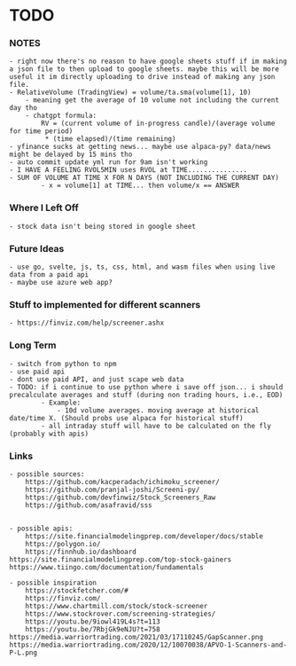 # TODO

### NOTES

    - right now there's no reason to have google sheets stuff if im making a json file to then upload to google sheets. maybe this will be more useful it im directly uploading to drive instead of making any json file.
    - RelativeVolume (TradingView) = volume/ta.sma(volume[1], 10)
        - meaning get the average of 10 volume not including the current day tho
        - chatgpt formula:
	        RV = (current volume of in-progress candle)/(average volume for time period)
		     * (time elapsed)/(time remaining)
	- yfinance sucks at getting news... maybe use alpaca-py? data/news might be delayed by 15 mins tho
 	- auto commit update yml run for 9am isn't working 
  	- I HAVE A FEELING RVOL5MIN uses RVOL at TIME...............
   	- SUM OF VOLUME AT TIME X FOR N DAYS (NOT INCLUDING THE CURRENT DAY)
    		- x = volume[1] at TIME... then volume/x == ANSWER


### Where I Left Off

    - stock data isn't being stored in google sheet

    

### Future Ideas
    
    - use go, svelte, js, ts, css, html, and wasm files when using live data from a paid api
    - maybe use azure web app?

### Stuff to implemented for different scanners
    - https://finviz.com/help/screener.ashx

### Long Term
	- switch from python to npm
 	- use paid api
  	- dont use paid API, and just scape web data
   	- TODO: if i continue to use python where i save off json... i should precalculate averages and stuff (during non trading hours, i.e., EOD)
    		- Example: 
      			- 10d volume averages. moving average at historical date/time X. (Should probs use alpaca for historical stuff)
			- all intraday stuff will have to be calculated on the fly (probably with apis)

### Links

    - possible sources:
        https://github.com/kacperadach/ichimoku_screener/
        https://github.com/pranjal-joshi/Screeni-py/
        https://github.com/devfinwiz/Stock_Screeners_Raw
        https://github.com/asafravid/sss
        

    - possible apis:
        https://site.financialmodelingprep.com/developer/docs/stable
        https://polygon.io/
        https://finnhub.io/dashboard
	https://site.financialmodelingprep.com/top-stock-gainers
 	https://www.tiingo.com/documentation/fundamentals

    - possible inspiration
        https://stockfetcher.com/#
        https://finviz.com/
        https://www.chartmill.com/stock/stock-screener
        https://www.stockrover.com/screening-strategies/
        https://youtu.be/9iowl419L4s?t=113
        https://youtu.be/7RbjGk9eNJU?t=758
	https://media.warriortrading.com/2021/03/17110245/GapScanner.png
 	https://media.warriortrading.com/2020/12/10070038/APVO-1-Scanners-and-P-L.png


